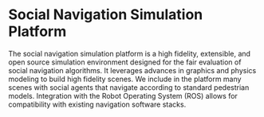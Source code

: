 # Social Navigation Simulation Platform

The social navigation simulation platform is a high fidelity, extensible, and open source simulation environment designed for the fair evaluation of social navigation algorithms. It leverages advances in graphics and physics modeling to build high fidelity scenes. We include in the platform many scenes with social agents that navigate according to standard pedestrian models. Integration with the Robot Operating System (ROS) allows for compatibility with existing navigation software stacks.
